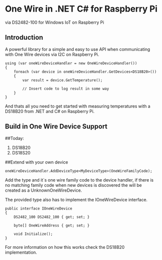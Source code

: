 One Wire in .NET C# for Raspberry Pi
=========================
via DS2482-100 for Windows IoT on Raspberry Pi

Introduction
------------

A powerful library for a simple and easy to use API when communicating with One Wire devices via I2C on Raspberry Pi.

    using (var oneWireDeviceHandler = new OneWireDeviceHandler())
    {
        foreach (var device in oneWireDeviceHandler.GetDevices<DS18B20>())
        {
            var result = device.GetTemperature();
            
            // Insert code to log result in some way
        }
    }

And thats all you need to get started with measuring temperatures with a DS18B20 from .NET and C# on Raspberry Pi.

Build in One Wire Device Support
--------------
##Today:
1. DS18B20
2. DS18S20

##Extend with your own device

    oneWireDeviceHandler.AddDeviceType<MyDeviceType>(OneWireFamilyCode);

Add the type and it´s one wire family code to the device handler, if there is no matching family code when new devices is discovered the will be created as a UnknownOneWireDevice.

The provided type also has to implement the IOneWireDevice interface.

    public interface IOneWireDevice
    {
        DS2482_100 DS2482_100 { get; set; }
        
        byte[] OneWireAddress { get; set; }
        
        void Initialize();
    }

For more information on how this works check the DS18B20 implementation.
